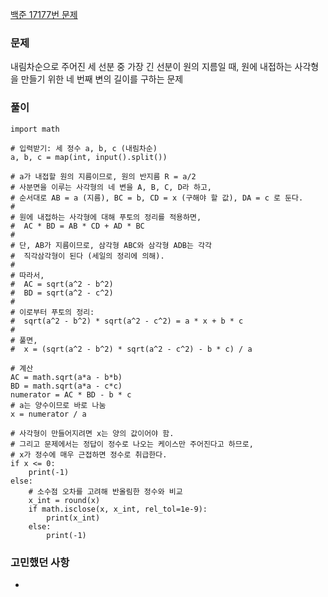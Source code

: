 [백준 17177번 문제](https://www.acmicpc.net/problem/17177)

### 문제
내림차순으로 주어진 세 선분 중 가장 긴 선분이 원의 지름일 때, 원에 내접하는 사각형을 만들기 위한 네 번째 변의 길이를 구하는 문제

### 풀이
```
import math

# 입력받기: 세 정수 a, b, c (내림차순)
a, b, c = map(int, input().split())

# a가 내접할 원의 지름이므로, 원의 반지름 R = a/2
# 사분면을 이루는 사각형의 네 변을 A, B, C, D라 하고,
# 순서대로 AB = a (지름), BC = b, CD = x (구해야 할 값), DA = c 로 둔다.
#
# 원에 내접하는 사각형에 대해 푸토의 정리를 적용하면,
#  AC * BD = AB * CD + AD * BC
#
# 단, AB가 지름이므로, 삼각형 ABC와 삼각형 ADB는 각각
#  직각삼각형이 된다 (세일의 정리에 의해).
#
# 따라서,
#  AC = sqrt(a^2 - b^2)
#  BD = sqrt(a^2 - c^2)
#
# 이로부터 푸토의 정리:
#  sqrt(a^2 - b^2) * sqrt(a^2 - c^2) = a * x + b * c
#
# 풀면,
#  x = (sqrt(a^2 - b^2) * sqrt(a^2 - c^2) - b * c) / a

# 계산
AC = math.sqrt(a*a - b*b)
BD = math.sqrt(a*a - c*c)
numerator = AC * BD - b * c
# a는 양수이므로 바로 나눔
x = numerator / a

# 사각형이 만들어지려면 x는 양의 값이어야 함.
# 그리고 문제에서는 정답이 정수로 나오는 케이스만 주어진다고 하므로,
# x가 정수에 매우 근접하면 정수로 취급한다.
if x <= 0:
    print(-1)
else:
    # 소수점 오차를 고려해 반올림한 정수와 비교
    x_int = round(x)
    if math.isclose(x, x_int, rel_tol=1e-9):
        print(x_int)
    else:
        print(-1)
```

### 고민했던 사항
- 
